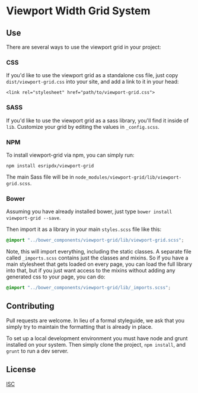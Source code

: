 # Viewport Width Grid System

## Use

There are several ways to use the viewport grid in your project:

### CSS

If you'd like to use the viewport grid as a standalone css file, just copy `dist/viewport-grid.css` into your site, and add a link to it in your head:

```<link rel="stylesheet" href="path/to/viewport-grid.css">```

### SASS

If you'd like to use the viewport grid as a sass library, you'll find it inside of `lib`. Customize your grid by editing the values in `_config.scss`.

### NPM

To install viewport-grid via npm, you can simply run:

```
npm install esripdx/viewport-grid
```

The main Sass file will be in `node_modules/viewport-grid/lib/viewport-grid.scss`.

### Bower

Assuming you have already installed bower, just type `bower install viewport-grid --save`.

Then import it as a library in your main `styles.scss` file like this:

```scss
@import "../bower_components/viewport-grid/lib/viewport-grid.scss";
```

Note, this will import everything, including the static classes. A separate file called `_imports.scss` contains just the classes and mixins. So if you have a main stylesheet that gets loaded on every page, you can load the full library into that, but if you just want access to the mixins without adding any generated css to your page, you can do:

```scss
@import "../bower_components/viewport-grid/lib/_imports.scss";
```

## Contributing

Pull requests are welcome. In lieu of a formal styleguide, we ask that you simply try to maintain the formatting that is already in place.

To set up a local development environment you must have node and grunt installed on your system. Then simply clone the project, `npm install`, and `grunt` to run a dev server.

## License

[ISC](http://en.wikipedia.org/wiki/ISC_license)
